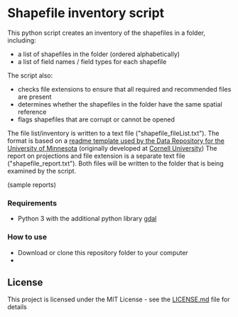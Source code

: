 # Shapefile inventory script

This python script creates an inventory of the shapefiles in a folder, including:
* a list of shapefiles in the folder (ordered alphabetically)
* a list of field names / field types for each shapefile

The script also: 
* checks file extensions to ensure that all required and recommended files are present
* determines whether the shapefiles in the folder have the same spatial reference
* flags shapefiles that are corrupt or cannot be opened

The file list/inventory is written to a text file ("shapefile_fileList.txt"). The format is based on a [readme template used by the Data Repository for the University of Minnesota](z.umn.edu/readme) (originally developed at [Cornell University](https://data.research.cornell.edu/content/readme)) The report on projections and file extension is a separate text file ("shapefile_report.txt").  Both files will be written to the folder that is being examined by the script.

(sample reports)

### Requirements
* Python 3 with the additional python library [gdal](https://gdal.org/)

### How to use
* Download or clone this repository folder to your computer
*


## License

This project is licensed under the MIT License - see the [LICENSE.md](LICENSE.md) file for details
